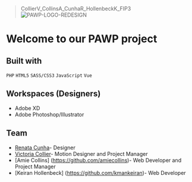 > CollierV_CollinsA_CunhaR_HollenbeckK_FIP3
![PAWP-LOGO-REDESIGN](https://user-images.githubusercontent.com/43250456/79076736-79fbbb00-7cca-11ea-81ad-189185630557.png)

# Welcome to our PAWP project

## Built with

```PHP```
```HTML5```
```SASS/CSS3```
```JavaScript```
```Vue```

## Workspaces (Designers)
- Adobe XD
- Adobe Photoshop/Illustrator

## Team
- [Renata Cunha](https://github.com/Re-01)- Designer
- [Victoria Collier](https://github.com/vcollier)- Motion Designer and Project Manager
- [Amie Collins] (https://github.com/amiecollins)- Web Developer and Project Manager
- [Keiran Hollenbeck] (https://github.com/kmankeiran)- Web Developer

